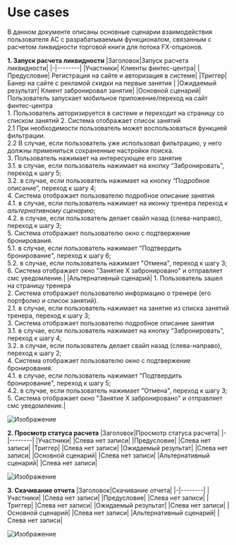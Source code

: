 # Use cases
В данном документе описаны основные сценарии взаимодействия пользователя АС с разрабатываемым функционалом, связанным с расчетом ликвидности торговой книги для потока FX-опционов.

**1. Запуск расчета ликвидности**
|Заголовок|Запуск расчета ликвидности|
|-|--------|
|Участники| Клиенты финтес-центра|
|Предусловие| Регистрация на сайте и авторизация в системе|
|Триггер| Банер на сайте с рекламой скидки на первые занятия |
|Ожидаемый результат| Клиент забронировал занятие|
|Основной сценарий| Пользователь запускает мобильное приложение/переход на сайт финтес-центра <br/> 1. Пользователь авторизируется в системе и переходит на страницу со списком занятий 2. Система отображает список занятий<br/>    2.1 При необходимости пользователь может воспользоваться функцией фильтрации.<br/>    2.2 В случае, если пользователь уже использовал фильтрацию, у него должны примениться сохраненные настройки поиска. <br/> 3.  Пользователь нажимает на интересующее его занятие <br/>    3.1.  в случае, если пользователь нажимает на кнопку “Забронировать”, переход к шагу 5; <br/>    3.2.  в случае, если пользователь нажимает на кнопку “Подробное описание”, переход к шагу 4;<br/>4.  Система отображает пользователю подробное описание занятия <br/>    4.1.  в случае, если пользователь нажимает на иконку тренера переход к *альтернативному сценарию*;<br/>    4.2.  в случае, если пользователь делает свайп назад (слева-направо), переход к шагу 3;<br/> 5.  Система отображает пользователю окно с подтвержение бронирования. <br/>     5.1.  в случае, если пользователь нажимает "Подтвердить бронирование", переход к шагу 6;<br/>     5.2.  в случае, если пользователь нажимает "Отмена", переход к шагу 3;<br/>6.  Система отображает окно "Занятие Х забронировано" и отправляет смс уведомление.|
|Альтернативный сценарий| 1. Пользователь зашел на страницу тренера<br/> 2. Система отображает пользователю информацию о тренере (его портфолио и список занятий).<br/>    2.1.  в случае, если пользователь нажимает на занятие из списка занятий тренера, переход к шагу 3;<br/>3. Система отображает пользователю подробное описание занятия<br/> 3.1.  в случае, если пользователь нажимает на кнопку “Забронировать”, переход к шагу 4;<br/> 3.2.  в случае, если пользователь делает свайп назад (слева-направо), переход к шагу 2;<br/>4.  Система отображает пользователю окно с подтвержение бронирования.<br/>4.1.  в случае, если пользователь нажимает "Подтвердить бронирование", переход к шагу 5;<br/>4.2.  в случае, если пользователь нажимает "Отмена", переход к шагу 3;<br/>5.  Система отображает окно "Занятие Х забронировано" и отправляет смс уведомление.|

![Изображение](https://github.com/Matyushchenko/SA_portfolio/blob/master/use_case_бронь_занятия.jpg "Бронирование занятия")


**2. Просмотр статуса расчета**
|Заголовок|Просмотр статуса расчета|
|-|--------|
|Участники| |Слева нет записи|
|Предусловие| |Слева нет записи|
|Триггер| |Слева нет записи|
|Ожидаемый результат| |Слева нет записи|
|Основной сценарий| |Слева нет записи|
|Альтернативный сценарий| |Слева нет записи|

![Изображение](https://github.com/Matyushchenko/SA_portfolio/blob/master/use_case_бронь_занятия.jpg "Бронирование занятия")




**3. Скачивание отчета**
|Заголовок|Скачивание отчета|
|-|--------|
|Участники| |Слева нет записи|
|Предусловие| |Слева нет записи|
|Триггер| |Слева нет записи|
|Ожидаемый результат| |Слева нет записи|
|Основной сценарий| |Слева нет записи|
|Альтернативный сценарий| |Слева нет записи|

![Изображение](https://github.com/Matyushchenko/SA_portfolio/blob/master/use_case_бронь_занятия.jpg "Бронирование занятия")

